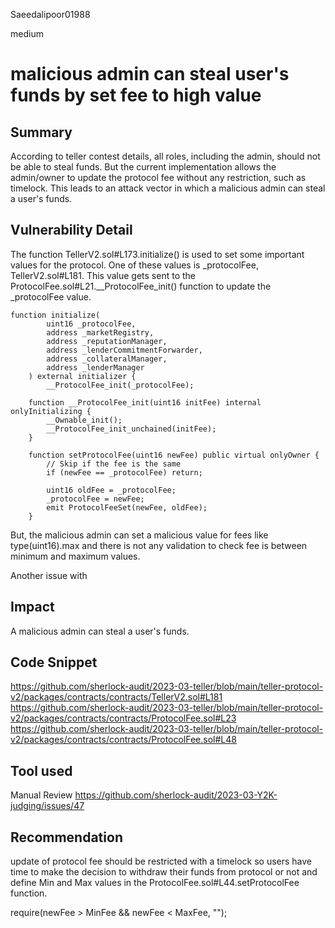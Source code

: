 Saeedalipoor01988

medium

# malicious admin can steal user's funds by set fee to high value

## Summary
According to teller contest details, all roles, including the admin, should not be able to steal funds.
But the current implementation allows the admin/owner to update the protocol fee without any restriction, such as timelock. This leads to an attack vector in which a malicious admin can steal a user's funds.

## Vulnerability Detail
The function TellerV2.sol#L173.initialize() is used to set some important values for the protocol. One of these values is _protocolFee, TellerV2.sol#L181. This value gets sent to the ProtocolFee.sol#L21.__ProtocolFee_init() function to update the _protocolFee value.

```solidity
function initialize(
        uint16 _protocolFee,
        address _marketRegistry,
        address _reputationManager,
        address _lenderCommitmentForwarder,
        address _collateralManager,
        address _lenderManager
    ) external initializer {
        __ProtocolFee_init(_protocolFee);
```

```solidity
    function __ProtocolFee_init(uint16 initFee) internal onlyInitializing {
        __Ownable_init();
        __ProtocolFee_init_unchained(initFee);
    }
```

```solidity
    function setProtocolFee(uint16 newFee) public virtual onlyOwner {
        // Skip if the fee is the same
        if (newFee == _protocolFee) return;

        uint16 oldFee = _protocolFee;
        _protocolFee = newFee;
        emit ProtocolFeeSet(newFee, oldFee);
    }
```
But, the malicious admin can set a malicious value for fees like type(uint16).max and there is not any validation to check fee is between minimum and maximum values.

Another issue with 

## Impact
A malicious admin can steal a user's funds.

## Code Snippet
https://github.com/sherlock-audit/2023-03-teller/blob/main/teller-protocol-v2/packages/contracts/contracts/TellerV2.sol#L181
https://github.com/sherlock-audit/2023-03-teller/blob/main/teller-protocol-v2/packages/contracts/contracts/ProtocolFee.sol#L23
https://github.com/sherlock-audit/2023-03-teller/blob/main/teller-protocol-v2/packages/contracts/contracts/ProtocolFee.sol#L48

## Tool used
Manual Review
https://github.com/sherlock-audit/2023-03-Y2K-judging/issues/47

## Recommendation
update of protocol fee should be restricted with a timelock so users have time to make the decision to withdraw their funds from protocol or not and define Min and Max values in the ProtocolFee.sol#L44.setProtocolFee function.

require(newFee > MinFee && newFee < MaxFee, "");